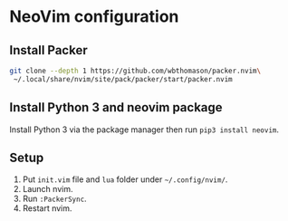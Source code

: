 # NeoVim configuration

## Install Packer 

```bash
git clone --depth 1 https://github.com/wbthomason/packer.nvim\
 ~/.local/share/nvim/site/pack/packer/start/packer.nvim
```

## Install Python 3 and neovim package

Install Python 3 via the package manager then run `pip3 install neovim`.

## Setup

1. Put `init.vim` file and `lua` folder under `~/.config/nvim/`.
2. Launch nvim.
3. Run `:PackerSync`.
4. Restart nvim.
